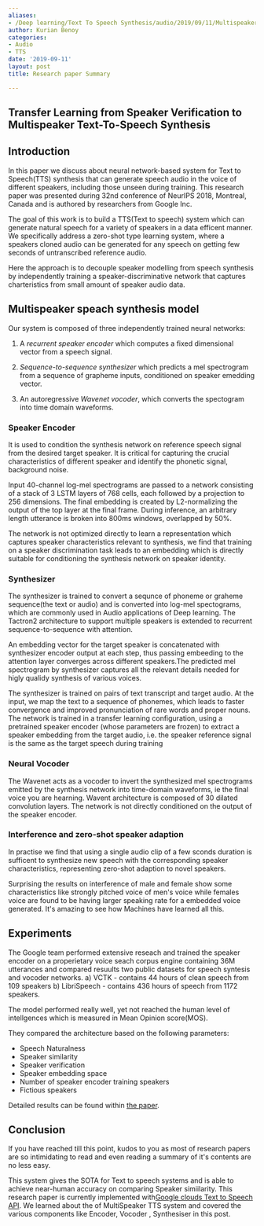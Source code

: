 ```yaml
---
aliases:
- /Deep learning/Text To Speech Synthesis/audio/2019/09/11/MultispeakerTTS_summary
author: Kurian Benoy
categories:
- Audio
- TTS
date: '2019-09-11'
layout: post
title: Research paper Summary

---
```


## Transfer Learning from Speaker Verification to Multispeaker Text-To-Speech Synthesis


## Introduction

In this paper we discuss about neural network-based system for Text to Speech(TTS) synthesis that can generate speech
audio in the voice of different speakers, including those unseen during training. This research paper was presented
during 32nd conference of NeurIPS 2018, Montreal, Canada and is authored by researchers from Google Inc.

The goal of this work is to build a TTS(Text to speech) system which can generate natural speech for a variety of speakers in a data
efficent manner. We specifically address a zero-shot type learning system, where a speakers cloned audio can be
generated for any speech on getting few seconds of untranscribed reference audio.

Here the approach is to decouple speaker modelling from speech synthesis by independently training a
speaker-discriminative network that captures charteristics from small amount of speaker audio data.

## Multispeaker speach synthesis model

Our system is composed of three independently trained neural networks:

1. A *recurrent speaker encoder* which computes a fixed dimensional vector from a speech signal.

2. *Sequence-to-sequence synthesizer* which predicts a mel spectrogram from a sequence of grapheme inputs, conditioned
on speaker emedding vector.

3. An autoregressive *Wavenet vocoder*, which converts the spectogram into time domain waveforms.

### Speaker Encoder

It is used to condition the synthesis network on reference speech signal from the desired target speaker. It is critical
for capturing the crucial characteristics of different speaker and identify the phonetic signal, background noise.

Input 40-channel log-mel spectrograms are passed to a network consisting of a stack of 3 LSTM
layers of 768 cells, each followed by a projection to 256 dimensions. The final embedding is created
by L2-normalizing the output of the top layer at the final frame. During inference, an arbitrary length
utterance is broken into 800ms windows, overlapped by 50%.

The network is not optimized directly to learn a representation which captures speaker
characteristics relevant to synthesis, we find that training on a speaker discrimination task leads to an
embedding which is directly suitable for conditioning the synthesis network on speaker identity.

### Synthesizer

The synthesizer is trained to convert a sequnce of phoneme or graheme sequence(the text or audio) and is converted into
log-mel spectograms, which are commonly used in Audio applications of Deep learning. The Tactron2 architecture to
support multiple speakers is extended to recurrent sequence-to-sequence with attention.

An embedding vector for the target speaker is concatenated with synthesizer encoder output at each step, thus passing
embeeding to the attention layer converges across different speakers.The predicted mel spectrogram by synthesizer
captures all the relevant details needed for higly qualidy synthesis of various voices.

The synthesizer is trained on pairs of text transcript and target audio. At the input, we map the text to
a sequence of phonemes, which leads to faster convergence and improved pronunciation of rare words
and proper nouns.  The network is trained in a transfer learning configuration, using a pretrained
speaker encoder (whose parameters are frozen) to extract a speaker embedding from the target audio,
i.e. the speaker reference signal is the same as the target speech during training

### Neural Vocoder

The Wavenet acts as a vocoder to invert the synthesized mel spectrograms emitted by the synthesis network into
time-domain waveforms, ie the final voice you are hearning. Wavent architecture is composed of 30 dilated convolution
layers. The network is not directly conditioned on the output of the speaker encoder.

### Interference and zero-shot speaker adaption

In practise we find that using a single audio clip of a few sconds duration is sufficent to synthesize new speech with
the corresponding speaker characteristics, representing zero-shot adaption to novel speakers.

Surprising the results on interference of male and female show some characteristics like strongly pitched voice of men's
voice while females voice are found to be having larger speaking rate for a embedded voice generated. It's amazing to
see how Machines have learned all this.

## Experiments

The Google team performed extensive reseach and trained the speaker encoder on a properietary voice seach corpus engine
containing 36M utterances and compared resuults two public datasets for speech syntesis and vocoder networks.
a) VCTK - contains 44 hours of clean speech from 109 speakers
b) LibriSpeech - contains 436 hours of speech from 1172 speakers.

The model performed really well, yet not reached the human level of intellgences which is measured in Mean Opinion
score(MOS).

They compared the architecture based on the following parameters:
- Speech Naturalness
- Speaker similarity
- Speaker verification
- Speaker embedding space
- Number of speaker encoder training speakers
- Fictious speakers

Detailed results can be found within [the paper](https://arxiv.org/pdf/1806.04558.pdf).

## Conclusion

If you have reached till this point, kudos to you as most of research papers are so intimidating to read and even
reading a summary of it's contents are no less easy.

This system gives the SOTA for Text to speech systems and is able to achieve near-human accuracy on comparing Speaker
simiilarity. This research paper is currently implemented with[Google clouds Text to Speech
API](https://cloud.google.com/text-to-speech/). We learned about the  of MultiSpeaker TTS system and covered
the various components like Encoder, Vocoder , Synthesiser in this post.
